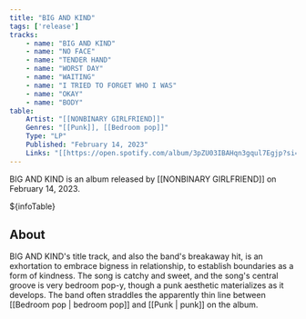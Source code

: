 ```yaml
---
title: "BIG AND KIND"
tags: ['release']
tracks:
	- name: "BIG AND KIND"
	- name: "NO FACE"
	- name: "TENDER HAND"
	- name: "WORST DAY"
	- name: "WAITING"
	- name: "I TRIED TO FORGET WHO I WAS"
	- name: "OKAY"
	- name: "BODY"
table:
    Artist: "[[NONBINARY GIRLFRIEND]]"
    Genres: "[[Punk]], [[Bedroom pop]]"
    Type: "LP"
    Published: "February 14, 2023"
    Links: "[[https://open.spotify.com/album/3pZU03IBAHqn3gqul7Egjp?si=DYWOAd4CTO6vx4Dndn5VtA | Spotify]], [[https://nonbinarygirlfriend.bandcamp.com/album/big-and-kind | Bandcamp]]"
---
```


BIG AND KIND is an album released by [[NONBINARY GIRLFRIEND]] on February 14, 2023.

${infoTable}

## About
BIG AND KIND's title track, and also the band's breakaway hit, is an exhortation to embrace bigness in relationship, to establish boundaries as a form of kindness. The song is catchy and sweet, and the song's central groove is very bedroom pop-y, though a punk aesthetic materializes as it develops. The band often straddles the apparently thin line between [[Bedroom pop | bedroom pop]] and [[Punk | punk]] on the album.